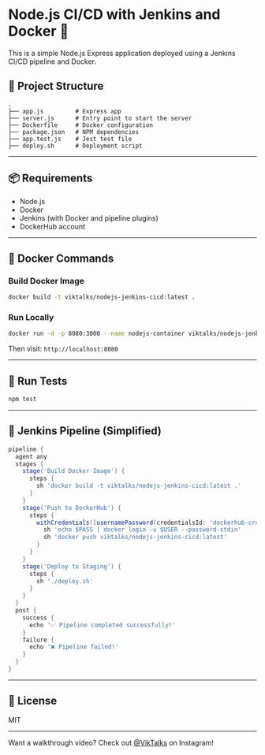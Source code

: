 # Node.js CI/CD with Jenkins and Docker 🚀

This is a simple Node.js Express application deployed using a Jenkins CI/CD pipeline and Docker.

## 📁 Project Structure

```
.
├── app.js         # Express app
├── server.js      # Entry point to start the server
├── Dockerfile     # Docker configuration
├── package.json   # NPM dependencies
├── app.test.js    # Jest test file
├── deploy.sh      # Deployment script
```

---

## 📦 Requirements

- Node.js
- Docker
- Jenkins (with Docker and pipeline plugins)
- DockerHub account

---

## 🐳 Docker Commands

### Build Docker Image

```bash
docker build -t viktalks/nodejs-jenkins-cicd:latest .
```

### Run Locally

```bash
docker run -d -p 8080:3000 --name nodejs-container viktalks/nodejs-jenkins-cicd:latest
```

Then visit: `http://localhost:8080`

---

## 🧪 Run Tests

```bash
npm test
```

---

## 🤖 Jenkins Pipeline (Simplified)

```groovy
pipeline {
  agent any
  stages {
    stage('Build Docker Image') {
      steps {
        sh 'docker build -t viktalks/nodejs-jenkins-cicd:latest .'
      }
    }
    stage('Push to DockerHub') {
      steps {
        withCredentials([usernamePassword(credentialsId: 'dockerhub-creds', passwordVariable: 'PASS', usernameVariable: 'USER')]) {
          sh 'echo $PASS | docker login -u $USER --password-stdin'
          sh 'docker push viktalks/nodejs-jenkins-cicd:latest'
        }
      }
    }
    stage('Deploy to Staging') {
      steps {
        sh './deploy.sh'
      }
    }
  }
  post {
    success {
      echo '✅ Pipeline completed successfully!'
    }
    failure {
      echo '❌ Pipeline failed!'
    }
  }
}
```

---

## 📜 License

MIT

---

Want a walkthrough video? Check out [@VikTalks](https://instagram.com/viktalks) on Instagram!

